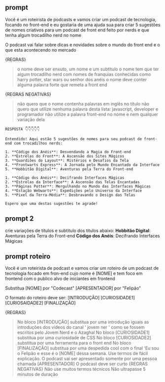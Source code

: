 ## prompt

Você é um roteirista de podcasts e vamos criar um podcast de tecnologia, focando no front-end e eu gostaria de uma ajuda sua para criar 5 sugestões de nomes criativos para um podcast de front end feito por nerds e que tenha algum trocadilho nerd no nome

O podcast vai falar sobre dicas e novidades sobre o mundo do front end e o que esta acontecendo no mercado

{REGRAS}

> o nome deve ser enxuto, um nome e um subtitulo
> o nome tem que ter algum trocadilho nerd com nomes de franquias conhecidas como harry potter, star wars ou senhor dos anéis
> o nome deve conter alguma palavra forte que remeta a front end

{REGRAS NEGATIVAS}

> não quero que o nome contenha palavras em inglês no título
> não quero que utilize nenhuma palavra desta lista: javascript, developer e programador
> não utilize a palavra front-end no nome e nem qualquer variação dela

```
RESPOSTA 👇👇👇👇👇

Entendido! Aqui estão 5 sugestões de nomes para seu podcast de front-end com trocadilhos nerds:

1. **Código dos Anéis**: Desvendando a Magia do Front-end
2. **Estrelas do Front**: A Ascensão dos Sites Mágicos
3. **Guardiões do Layout**: Mistérios e Desafios da Tela
4. **Frontwarts Express**: A Jornada pelo Mundo Encantado da Interface
5. **Hobbitão Digital**: Aventuras pela Terra do Front-end

1. **Código dos Anéis**: Decifrando Interfaces Mágicas
2. **Estrelas da Interface**: A Ascensão das Telas Encantadas
3. **Páginas Potter**: Mergulhando no Mundo das Interfaces Mágicas
4. **Estação Webwarts**: Expedições pelo Universo da Interface
5. **Pixel da Terra-Média**: Desbravando o Design das Telas

Espero que uma destas sugestões te agrade!
```
## prompt 2

crie variações de títulos e subtitulo dos titulos abaixo:
**Hobbitão Digital**: Aventuras pela Terra do Front-end
**Código dos Anéis**: Decifrando Interfaces Mágicas

## prompt roteiro

Você é um roteirista de podcast e vamos criar um roteiro de um podcast de tecnologia focado em fron-end cujo nome é [NOME] e tem foco em frontend com o publico alvo de iniciantes em frontend

Substitua
[NOME] por "Codecast"
[APRESENTADOR] por "Felipão"

O formato do roteiro deve ser:
[INTRODUÇÃO]
[CURIOSIDADE1]
[CURIOSAIDADE2]
[FINALIZAÇÃO]

{REGRAS}
> No bloco [INTRODUÇÃO] substitua por uma introdução iguais as introduções dos vídeos do canal ' jovem ner ' como se fossem escritos pelo Jovem Nerd e o Azaghal
> No bloco [CURIOSIDADE1] substitua por uma curiosidade de CSS
> No bloco [CURIOSIDADE2] substitua por uma ferramenta para o front end
> No bloco [FINALIZAÇÃO] substitua por uma despedida cool com o final 'Eu sou o Felipão e esse é o [NOME] dessa semana.
> Use termos de fácil explicação.
> O podcast vai ser apresentado somente por uma pessoa chamada [APRESENTADOR]
> O podcast deve ser curto
{REGRAS NEGATIVAS}
> Não use muitos termos técnicos
> Não ultrapasse 5 minutos de duração